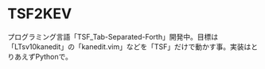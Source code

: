 # TSF2KEV
プログラミング言語「TSF_Tab-Separated-Forth」開発中。目標は「LTsv10kanedit」の「kanedit.vim」などを「TSF」だけで動かす事。実装はとりあえずPythonで。 
